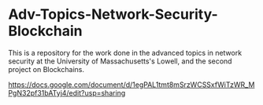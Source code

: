 # Adv-Topics-Network-Security-Blockchain
This is a repository for the work done in the advanced topics in network security at the University of Massachusetts's Lowell, and the second project on Blockchains.  


https://docs.google.com/document/d/1egPAL1tmt8mSrzWCSSxfWiTzWR_MPgN32pf31bATyj4/edit?usp=sharing
